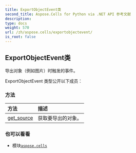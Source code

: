 ```yaml
---
title: ExportObjectEvent类
second_title: Aspose.Cells for Python via .NET API 参考文献
description:
type: docs
weight: 570
url: /zh/aspose.cells/exportobjectevent/
is_root: false
---
```

## ExportObjectEvent类
导出对象（例如图片）时触发的事件。



ExportObjectEvent 类型公开以下成员：

### 方法
|方法|描述|
| :- | :- |
| [get_source](/cells/python-net/zh/aspose.cells/exportobjectevent/get_source/#) |获取要导出的对象。|



### 也可以看看
* 模块[`aspose.cells`](..)
